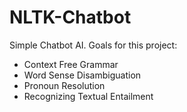 # NLTK-Chatbot
Simple Chatbot AI. 
Goals for this project:
 - Context Free Grammar
 - Word Sense Disambiguation
 - Pronoun Resolution
 - Recognizing Textual Entailment
